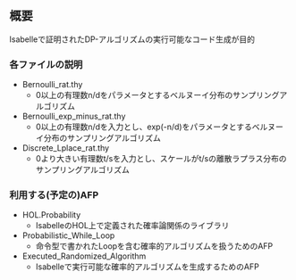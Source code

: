 ## 概要
Isabelleで証明されたDP-アルゴリズムの実行可能なコード生成が目的

### 各ファイルの説明
* Bernoulli_rat.thy
  * 0以上の有理数n/dをパラメータとするベルヌーイ分布のサンプリングアルゴリズム
* Bernoulli_exp_minus_rat.thy
  * 0以上の有理数n/dを入力とし、exp(-n/d)をパラメータとするベルヌーイ分布のサンプリングアルゴリズム
* Discrete_Lplace_rat.thy
  *  0より大きい有理数t/sを入力とし、スケールがt/sの離散ラプラス分布のサンプリングアルゴリズム
 
### 利用する(予定の)AFP
* HOL.Probability
  * IsabelleのHOL上で定義された確率論関係のライブラリ
* Probabilistic_While_Loop
  * 命令型で書かれたLoopを含む確率的アルゴリズムを扱うためのAFP
* Executed_Randomized_Algorithm
  * Isabelleで実行可能な確率的アルゴリズムを生成するためのAFP
